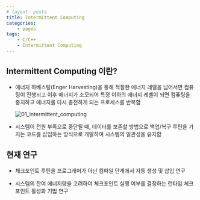 ```yaml
---
# layout: posts
title: Intermittent Computing 
categories:
    - pages
tags: 
    - C/C++
    - Intermittent Computing
---
```




## Intermittent Computing 이란?
- 에너지 하베스팅(Enger Harvesting)을 통해 적절한 에너지 레벨을 넘어서면 컴퓨팅이 진행되고 이후 에너지가 소모되어 특정 이하의 에너지 레벨이 되면 컴퓨팅을 중지하고 에너지를 다시 충전하게 되는 프로세스를 반복함

  ![01_intermittent_computing](../../assets/img/ic/01_intermittent_computing.png)

- 시스템이 전원 부족으로 중단될 때, 데이터를 보존할 방법으로 백업/복구 루틴을 가지는 코드를 삽입하는 방식으로 개발하여 시스템의 일관성을 유지함


## 현재 연구

- 체크포인트 루틴을 프로그래머가 아닌 컴파일 단계에서 자동 생성 및 삽입 연구

- 시스템의 잔여 에너지량을 고려하여 체크포인트 실행 여부를 결정하는 런타임 체크포인트 활성화 기법 연구


